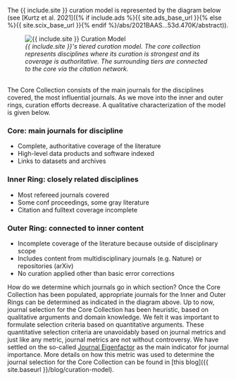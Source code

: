 The {{ include.site }} curation model is represented by the diagram below (see [Kurtz et al. 2021]({% if include.ads %}{{ site.ads_base_url }}{% else %}{{ site.scix_base_url }}{% endif %}/abs/2021BAAS...53d.470K/abstract)). 

<figure>
    <img src="../img/curation_model.png"  class="img-responsive" alt="{{ include.site }} Curation Model">
    <figcaption><em>{{ include.site }}'s tiered curation model. The core collection represents disciplines where its curation is strongest and its coverage is authoritative. The surrounding tiers are connected to the core via the citation network.</em></figcaption>
</figure>
<br>
The Core Collection consists of the main journals for the disciplines covered, the most influential journals. As we move into the inner and outer rings, curation efforts decrease. A qualitative characterization of the model is given below.

### Core: main journals for discipline
* Complete, authoritative coverage of the literature
* High-level data products and software indexed
* Links to datasets and archives

### Inner Ring: closely related disciplines
* Most refereed journals covered
* Some conf proceedings, some gray literature
* Citation and fulltext coverage incomplete

### Outer Ring: connected to inner content
* Incomplete coverage of the literature because outside of disciplinary scope
* Includes content from multidisciplinary journals (e.g. Nature) or repositories (arXiv)
* No curation applied other than basic error corrections

How do we determine which journals go in which section? Once the Core Collection has been populated, appropriate journals for the Inner and Outer Rings can be determined as indicated in the diagram above. Up to now, journal selection for the Core Collection has been heuristic, based on qualitative arguments and domain knowledge. We felt it was important to formulate selection criteria based on quantitative arguments. These quantitative selection criteria are unavoidably based on journal metrics and just like any metric, journal metrics are not without controversy. We have settled on the so-called [Journal Eigenfactor](https://en.wikipedia.org/wiki/Eigenfactor) as the main indicator for journal importance. More details on how this metric was used to determine the journal selection for the Core Collection can be found in [this blog]({{ site.baseurl }}/blog/curation-model).
